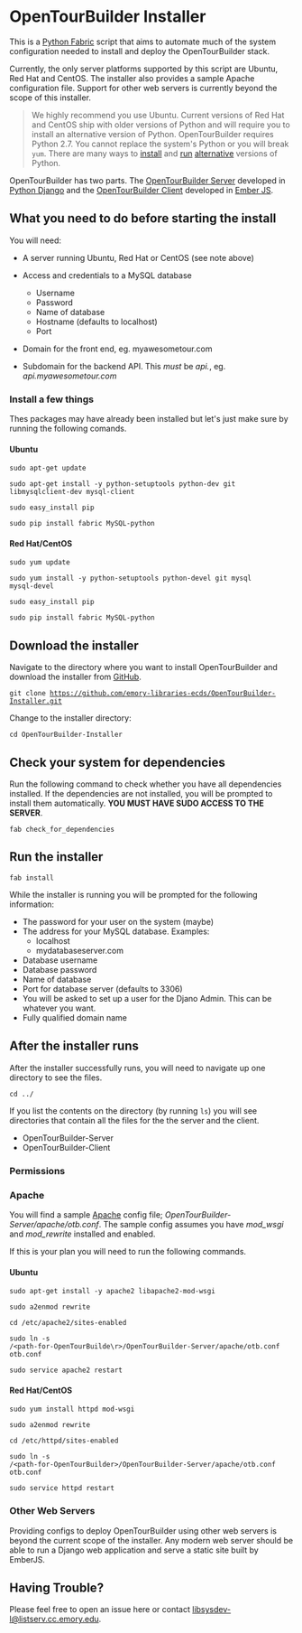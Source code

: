 # OpenTourBuilder Installer
This is a [Python Fabric](http://www.fabfile.org/) script that aims to automate much of the system configuration needed to install and deploy the OpenTourBuilder stack.

Currently, the only server platforms supported by this script are Ubuntu, Red Hat and CentOS. The installer also provides a sample Apache configuration file. Support for other web servers is currently beyond the scope of this installer.
> We highly recommend you use Ubuntu. Current versions of Red Hat and CentOS ship with older versions of Python and will require you to install an alternative version of Python. OpenTourBuilder requires Python 2.7. You cannot replace the system's Python or you will break <code>yum</code>. There are many ways to [install](https://github.com/yyuu/pyenv) and [run](http://developerblog.redhat.com/2013/02/14/setting-up-django-and-python-2-7-on-red-hat-enterprise-6-the-easy-way/) [alternative](https://github.com/h2oai/h2o-2/wiki/Installing-python-2.7-on-centos-6.3.-Follow-this-sequence-exactly-for-centos-machine-only) versions of Python.

OpenTourBuilder has two parts. The [OpenTourBuilder Server](https://github.com/emory-libraries-ecds/OpenTourBuilder-Server) developed in [Python Django](https://www.djangoproject.com/) and the [OpenTourBuilder Client](https://github.com/emory-libraries-ecds/OpenTourBuilder-Client) developed in [Ember JS](http://emberjs.com/).

## What you need to do before starting the install

You will need:

* A server running Ubuntu, Red Hat or CentOS (see note above)

* Access and credentials to a MySQL database
	* Username
	* Password
	* Name of database
	* Hostname (defaults to localhost)
	* Port

* Domain for the front end, eg. myawesometour.com
* Subdomain for the backend API. This *must* be *api.<mydomain>*, eg. *api.myawesometour.com*

### Install a few things
Thes packages may have already been installed but let's just make sure by running the following comands.
#### Ubuntu
<code>sudo apt-get update</code>

<code>sudo apt-get install -y python-setuptools python-dev git libmysqlclient-dev mysql-client</code>

<code>sudo easy_install pip</code>

<code>sudo pip install fabric MySQL-python</code>

#### Red Hat/CentOS
<code>sudo yum update</code>

<code>sudo yum install -y python-setuptools python-devel git mysql mysql-devel</code>

<code>sudo easy_install pip</code>

<code>sudo pip install fabric MySQL-python</code>

## Download the installer
Navigate to the directory where you want to install OpenTourBuilder and download the installer from [GitHub](https://github.com/emory-libraries-ecds/OpenTourBuilder-Installer).

<code>git clone https://github.com/emory-libraries-ecds/OpenTourBuilder-Installer.git</code>

Change to the installer directory:

<code>cd OpenTourBuilder-Installer</code>


## Check your system for dependencies

Run the following command to check whether you have all dependencies installed. If the dependencies are not installed, you will be prompted to install them automatically. **YOU MUST HAVE SUDO ACCESS TO THE SERVER**.

<code>fab check_for_dependencies</code>

## Run the installer
<code>fab install</code>

While the installer is running you will be prompted for the following information:

* The password for your user on the system (maybe)
* The address for your MySQL database. Examples:
	* localhost
	* mydatabaseserver.com
* Database username
* Database password
* Name of database
* Port for database server (defaults to 3306)
* You will be asked to set up a user for the Djano Admin. This can be whatever you want.
* Fully qualified domain name

## After the installer runs
After the installer successfully runs, you will need to navigate up one directory to see the files.

<code>cd ../</code>

If you list the contents on the directory (by running <code>ls</code>) you will see directories that contain all the files for the the server and the client.

* OpenTourBuilder-Server
* OpenTourBuilder-Client

### Permissions

### Apache
You will find a sample [Apache](http://httpd.apache.org/) config file; *OpenTourBuilder-Server/apache/otb.conf*. The sample config assumes you have *mod_wsgi* and *mod_rewrite* installed and enabled.

If this is your plan you will need to run the following commands.

#### Ubuntu
<code>sudo apt-get install -y apache2 libapache2-mod-wsgi</code>

<code>sudo a2enmod rewrite</code>

<code>cd /etc/apache2/sites-enabled</code>

<code>sudo ln -s /\<path-for-OpenTourBuilde\r>/OpenTourBuilder-Server/apache/otb.conf otb.conf</code>

<code>sudo service apache2 restart</code>

#### Red Hat/CentOS
<code>sudo yum install httpd mod-wsgi</code>

<code>sudo a2enmod rewrite</code>

<code>cd /etc/httpd/sites-enabled</code>

<code>sudo ln -s /\<path-for-OpenTourBuilder\>/OpenTourBuilder-Server/apache/otb.conf otb.conf</code>

<code>sudo service httpd restart</code>

### Other Web Servers
Providing configs to deploy OpenTourBuilder using other web servers is beyond the current scope of the installer. Any modern web server should be able to run a Django web application and serve a static site built by EmberJS.

## Having Trouble?
Please feel free to open an issue here or contact <libsysdev-l@listserv.cc.emory.edu>.
